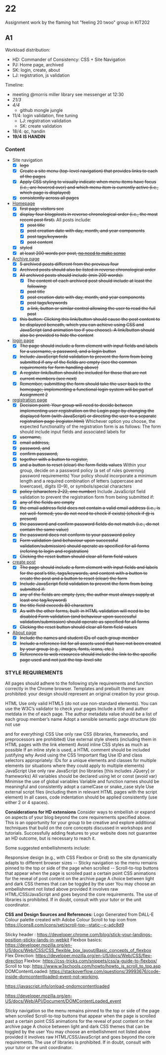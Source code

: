 # 22
Assignment work by the flaming hot "feeling 20 twoo" group in KIT202

## A1
Workload distribution:

- HD: Commander of Consistency: CSS + Site Navigation
- PJ: Home page, archived
- SK: login, create, about
- LJ: registration, js validation

Timeline:

- meeting @morris miller library see messenger at 12:30
- *21/3*
- *4/4*
  - github mongle jungle
- 11/4: login validation, fine tuning
  - LJ: registration validation
  - SK: create validation
- 18/4: qc, handin
- **19/4 IS HANDIN**

### Content
- Site navigation
  - [x] ~~logo~~
  - [x] ~~Create a site menu (top-level navigation) that provides links to each of the pages~~
  - [x] ~~Apply CSS styling to visually indicate when menu items have focus (i.e., are hovered over) and which menu item is currently active (i.e., which page is displayed)~~
  - [x] ~~consistently across all pages~~

- [Homepage](index.html)
  - [X] ~~first page visitors see~~
  - [X] ~~display four blogplosts  in reverse chronological order (i.e., the most recent post first).~~
    All posts include:
    - [X] ~~post title~~
    - [X] ~~post creation date with day, month, and year components~~
    - [X] ~~post tags/keywords~~
    - [X] ~~post content~~
  - [X] ~~styled~~
  - [X] ~~at least 200 words per post, [no need to make sense](https://loremipsum.io)~~
- [Archive page](archive.html)
  - [X] ~~5 archived posts different from the previous four~~
  - [X] ~~Archived posts should also be listed in reverse chronological order~~
  - [X] ~~All archived posts should include (min 200 words):~~
    - [X] ~~The content of each archived post should include at least the following:~~
    - [X] ~~post title~~
    - [X] ~~post creation date with day, month, and year components~~
    - [X] ~~post tags/keywords~~
    - [X] ~~a link, button or similar control allowing the user to read the full post~~
  - [X] ~~this button: Clicking this link/button should cause the post content to be displayed beneath, which you can achieve using CSS and JavaScript (and animation too if you choose). A link/button should also be provided to hide the content~~
 - [login page](login.html)
    - [X] ~~The page should include a form element with input fields and labels for a username, a password, and a login button~~
    - [X] ~~Include JavaScript field validation to prevent the form from being submitted if any of the fields are empty (see the common requirements for form handling above)~~
    - [X] ~~A register link/button should be included for those that are not current members (see next)~~
    - [X] ~~Remember, submitting the form should take the user back to the homepage; implementing a functional login system will be part of Assignment 2~~
- [registration page](registration.html)
  - [X]  ~~Decision point: Your group will need to decide between implementing user registration on the Login page by changing the displayed form (with JavaScript) or directing the user to a separate registration page (register.html)~~
  Whichever option you choose, the expected functionality of the registration form is as follows: The form should include input fields and associated labels for
  - [X] ~~username,~~
  - [X] ~~email address,~~
  - [X] ~~password, and~~
  - [X] ~~confirm password,~~
  - [X] ~~together with a button to register,~~
  - [X] ~~and a button to reset (clear) the form fields values~~
  Within your group, decide on a password policy (a set of rules governing password requirements)
  Your policy should incorporate a minimum length and a required combination of letters (uppercase and lowercase), digits (0–9), or symbols/special characters
  - [X] ~~policy (characters 2-22, one number)~~
  Include JavaScript field validation to prevent the registration form from being submitted if:
  - [X] ~~any of the fields are empty~~
  - [X] ~~the email address field does not contain a valid email address (i.e., is not well-formed; you do not need to check if exists) (check if @ is present)~~
  - [X] ~~the password and confirm password fields do not match (i.e., do not contain the same value)~~
  - [X] ~~the password does not conform to your password policy~~
  - [X] ~~Form validation (and behaviour upon successful validation/submission) should operate as specified for all forms (refering to login and registration)~~  
  - [X] ~~Clicking the reset button should clear all form field values~~
- [create post](create.html)
  - [X]  ~~The page should include a form element with input fields and labels for the post’s title, tags/keywords, and content with a button to create the post and a button to reset (clear) the form~~
  - [X]  ~~Include JavaScript field validation to prevent the form from being submitted if:~~
    - [X] ~~any of the fields are empty (yes, the author must always supply at least one tag/keyword)~~
    - [X] ~~the title field exceeds 80 characters~~
    - [X] ~~As with the other forms, built-in HTML validation will need to be disabled Form validation (and behaviour upon successful validation/submission) should operate as specified for all forms~~
  - [X] ~~Clicking the reset button should clear all form field values~~
- [About page](about.html)
  - [X] ~~Include the names and student IDs of each group member~~
  - [X] ~~Include a reference list for all assets used that have not been created by your group (e.g., images, fonts, icons, etc.)~~
  - [X] ~~References to web resources should include the link to the specific page used and not just the top-level site~~
 
### STYLE REQUIREMENTS
All pages should adhere to the following style requirements and function correctly in the Chrome browser.  Templates and prebuilt themes are prohibited: your design should represent an original creation by your group.

HTML
Use only valid HTML5 (do not use non-standard elements). You can use the W3C’s validator to check your pages
Include a title and author metdata in the <head> of each page. The author metadata value should be a list of each group member’s name
Adopt a sensible semantic page structure (do not use <div> and <span> for everything)
CSS
Use only raw CSS (libraries, frameworks, and preprocessors are prohibited)
Use external style sheets (including them in HTML pages with the link element)
Avoid inline CSS styles as much as possible
If an inline style is used, a HTML comment should be included justifying why
Avoid using the CSS !important flag
Use ID and class selectors appropriately: IDs for a unique elements and classes for multiple elements (or situations where they could apply to multiple elements)
JavaScript
Use only raw JavaScript (no libraries [this includes JQuery] or frameworks)
All variables should be declared using let or const (avoid var)
Minimise the use of global variables
Variable and function names should be meaningful and consistently adopt a camelCase or snake_case style
Use external script files (including them in relevant HTML pages with the script element)
In all cases, code indentation should be applied consistently (use either 2 or 4 spaces).
 
**Considerations for HD extensions**
Consider ways to embellish or expand on aspects of your blog beyond the core requirements specified above. This is an opportunity for your group to be creative and explore additional techniques that build on the core concepts discussed in workshops and tutorials. Successfully adding features to your website does not guarantee an HD outcome, but is necessary to reach it.

Some suggested embellishments include:

Responsive design (e.g., with CSS Flexbox or Grid) so the site dynamically adapts to different browser sizes
-- Sticky navigation so the menu remains pinned to the top or side of the page when scrolled
-- Scroll-to-top buttons that appear when the page is scrolled past a certain point
CSS animations for the reveal of post content on the archive page
A choice between light and dark CSS themes that can be toggled by the user
You may choose an embellishment not listed above provided it involves raw HTML/CSS/JavaScript and goes beyond the core requirements. The use of libraries is prohibited. If in doubt, consult with your tutor or the unit coordinator.


**CSS and Design Sources and References:**
Logo Generated from DALL-E 
Colour palette created with Adobe Colour
Scroll to top icon from https://icons8.com/icons/set/scroll-top--static--c-adc8d9


Sticky header : https://developer.chrome.com/blog/stick-your-landings-position-sticky-lands-in-webkit
Flexbox basics: https://developer.mozilla.org/en-US/docs/Web/CSS/CSS_flexible_box_layout/Basic_concepts_of_flexbox
Flex Direction: https://developer.mozilla.org/en-US/docs/Web/CSS/flex-direction
Flexbox: https://css-tricks.com/snippets/css/a-guide-to-flexbox/
Scroll to top: https://www.w3schools.com/howto/howto_js_scroll_to_top.asp
DOMContentLoaded: https://stackoverflow.com/questions/39993676/code-inside-domcontentloaded-event-not-working, 

https://javascript.info/onload-ondomcontentloaded


https://developer.mozilla.org/en-US/docs/Web/API/Document/DOMContentLoaded_event

Sticky navigation so the menu remains pinned to the top or side of the page when scrolled
Scroll-to-top buttons that appear when the page is scrolled past a certain point
CSS animations for the reveal of post content on the archive page
A choice between light and dark CSS themes that can be toggled by the user
You may choose an embellishment not listed above provided it involves raw HTML/CSS/JavaScript and goes beyond the core requirements. The use of libraries is prohibited. If in doubt, consult with your tutor or the unit coordinator.
